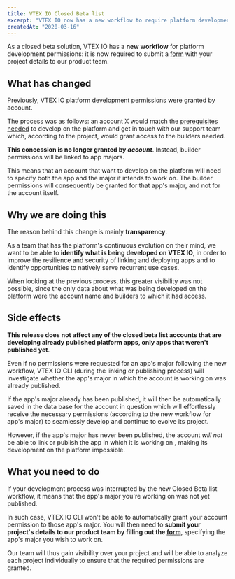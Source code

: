 ```yaml
---
title: VTEX IO Closed Beta list 
excerpt: "VTEX IO now has a new workflow to require platform development permissions! Find out more about the change and about what you need to do when accessing the VTEX IO Closed Beta list file."
createdAt: "2020-03-16"
---
```


As a closed beta solution, VTEX IO has a **new workflow** for platform development permissions: it is now required to submit a [form](https://docs.google.com/forms/d/e/1FAIpQLSfhuhFxvezMhPEoFlN9yFEkUifGQlGP4HmJQgx6GP32WZchBw/viewform?usp=send_form) with your project details to our product team. 

## What has changed

Previously, VTEX IO platform development permissions were granted by account. 

The process was as follows: an account X would match the [prerequisites needed](https://vtex.io/docs/introduction/frequently-asked-questions#vtex-io) to develop on the platform and get in touch with our support team which, according to the project, would grant access to the builders needed. 

**This concession is no longer granted by *account***. Instead, builder permissions will be linked to app majors. 

This means that an account that want to develop on the platform will need to specify both the app and the major it intends to work on. The builder permissions will consequently be granted for that app's major, and not for the account itself.

## Why we are doing this

The reason behind this change is mainly **transparency**.

As a team that has the platform's continuous evolution on their mind, we want to be able to **identify what is being developed on VTEX IO**, in order to improve the resilience and security of linking and deploying apps and to identify opportunities to natively serve recurrent use cases. 

When looking at the previous process, this greater visibility was not possible, since the only data about what was being developed on the platform were the account name and builders to which it had access. 

## Side effects

**This release does not affect any of the closed beta list accounts that are developing already published platform apps, only apps that weren't published yet**. 

Even if no permissions were requested for an app's major following the new workflow, VTEX IO CLI (during the linking or publishing process) will investigate whether the app's major in which the account is working on was already published. 

If the app's major already has been published, it will then be automatically saved in the data base for the account in question which will effortlessly receive the necessary permissions (according to the new workflow for app's major) to seamlessly develop and continue to evolve its project. 

However, if the app's major has never been published, the account *will not* be able to link or publish the app in which it is working on , making its development on the platform impossible. 

## What you need to do 

If your development process was interrupted by the new Closed Beta list workflow, it means that the app's major you're working on was not yet published. 

In such case, VTEX IO CLI won't be able to automatically grant your account permission to those app's major. You will then need to **submit your project's details to our product team by filling out the [form](https://docs.google.com/forms/d/e/1FAIpQLSfhuhFxvezMhPEoFlN9yFEkUifGQlGP4HmJQgx6GP32WZchBw/viewform?usp=send_form)**, specifying the app's major you wish to work on.

Our team will thus gain visibility over your project and will be able to analyze each project individually to ensure that the required permissions are granted.
